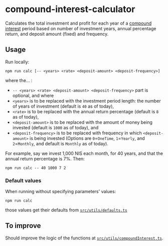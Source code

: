 # compound-interest-calculator

Calculates the total investment and profit for each year of a
<a href="https://en.wikipedia.org/wiki/Compound_interest" target="_blank">compound interest</a>
period based on number of investment years, annual percentage return, and deposit amount (fixed) and frequency.

## Usage

Run locally:

```
npm run calc [-- <years> <rate> <deposit-amount> <deposit-frequency>]
```

where the... :

- `-- <years> <rate> <deposit-amount> <deposit-frequency>` part is optional, and where
- `<years>` is to be replaced with the investment period length: the number of years of investment (default is `40` as of today),
- `<rate>` is to be replaced with the annual return percentage (default is `8` as of today),
- `<deposit-amount>` is to be replaced with the amount of money being invested (default is `1000` as of today), and
- `<deposit-frequency>` is to be replaced with frequency in which `<deposit-amount>` is being invested (Options are `0`=`OneTime`, `1`=`Yearly`, and `2`=`Monthly`, and default is `Monthly` as of today).

For example, say we invest 1,000 NIS each month, for 40 years, and that the annual return percentage is 7%. Then:

```
npm run calc -- 40 1000 7 2
```

### Default values

When running without specifying parameters' values:

```
npm run calc
```

those values get their defaults from [`src/utils/defaults.ts`](src/utils/defaults.ts)

## To improve

Should improve the logic of the functions at [`src/utils/compoundInterest.ts`](src/utils/compoundInterest.ts).
